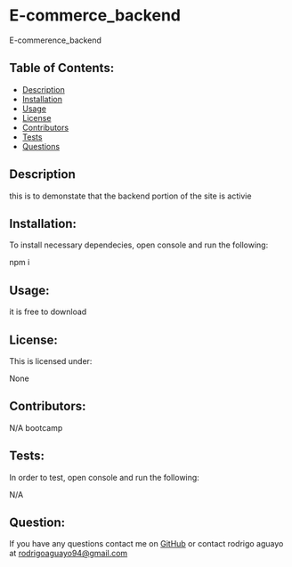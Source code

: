 # E-commerce_backend

E-commerence_backend

    
## Table of Contents:
* [Description](#description)
* [Installation](#installation)
* [Usage](#usage)
* [License](#license)
* [Contributors](#contribute)
* [Tests](#tests)
* [Questions](#questions)
  
## Description

this is to demonstate that the backend portion of the site is activie

## Installation: 
To install necessary dependecies, open console and run the following:

npm i

## Usage:

it is free to download

## License:
This is licensed under: 

None

## Contributors:

N/A bootcamp

## Tests:
In order to test, open console and run the following: 

N/A


## Question:
If you have any questions contact me on [GitHub](github.com/raguayo101) or contact 
rodrigo aguayo at rodrigoaguayo94@gmail.com 
